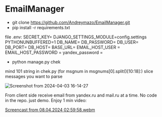 # EmailManager
- git clone https://github.com/Andreymazo/EmailManager.git
- pip install -r requirements.txt

file .env:
    SECRET_KEY=
    DJANGO_SETTINGS_MODULE=config.settings
    PYTHONUNBUFFERED=1
    DB_NAME=
    DB_PASSWORD=
    DB_USER=
    DB_PORT=
    DB_HOST=
    BASE_URL=
    EMAIL_HOST_USER = 
    EMAIL_HOST_PASSWORD = 
    yandex_password = 

- python manage.py chek

mind 101 string in chek.py  (for msgnum in msgnums[0].split()[10:18]:)
slice messages you want to parse

![Screenshot from 2024-04-03 16-14-27](https://github.com/Andreymazo/EmailManager/assets/116811819/49181dcd-e60d-4fd5-b3e3-eb8a15365c5d)

From client side receive email from yandex.ru and mail.ru at a time. No code in the repo. just demo. Enjoy 1 min video:

[Screencast from 08.04.2024 02:59:58.webm](https://github.com/Andreymazo/EmailManager/assets/116811819/62fb2f19-c1e8-445b-8c14-5f5af584677e)


